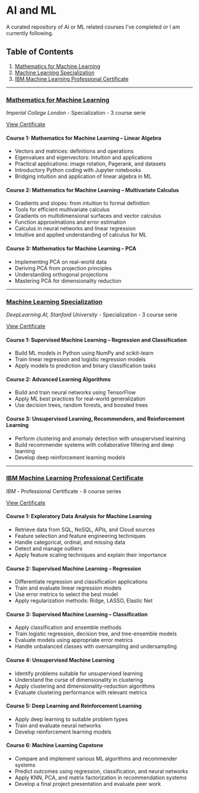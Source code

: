 # AI and ML
A curated repository of AI or ML related courses I’ve completed or I am currently following.

## Table of Contents
1. [Mathematics for Machine Learning](#mathematics-for-machine-learning)
2. [Machine Learning Specialization](#machine-learning-specialization)
3. [IBM Machine Learning Professional Certificate](#ibm-machine-learning-professional-certificate)

---

### [Mathematics for Machine Learning](https://www.coursera.org/specializations/mathematics-machine-learning)
*Imperial College London* - Specialization - 3 course serie

[View Certificate](https://coursera.org/share/0ae1cd958cd41ab3d3494b773a53976f)  

#### Course 1: Mathematics for Machine Learning – Linear Algebra
- Vectors and matrices: definitions and operations  
- Eigenvalues and eigenvectors: intuition and applications  
- Practical applications: image rotation, Pagerank, and datasets  
- Introductory Python coding with Jupyter notebooks  
- Bridging intuition and application of linear algebra in ML  

#### Course 2: Mathematics for Machine Learning – Multivariate Calculus
- Gradients and slopes: from intuition to formal definition  
- Tools for efficient multivariate calculus  
- Gradients on multidimensional surfaces and vector calculus  
- Function approximations and error estimation  
- Calculus in neural networks and linear regression  
- Intuitive and applied understanding of calculus for ML  

#### Course 3: Mathematics for Machine Learning – PCA
- Implementing PCA on real-world data  
- Deriving PCA from projection principles  
- Understanding orthogonal projections  
- Mastering PCA for dimensionality reduction  

---
### [Machine Learning Specialization](https://www.coursera.org/specializations/machine-learning-introduction)

*DeepLearning.AI, Stanford University* - Specialization - 3 course serie

[View Certificate](https://coursera.org/share/f240b13fb243e3503e202264bec23138)

#### Course 1: Supervised Machine Learning – Regression and Classification
- Build ML models in Python using NumPy and scikit-learn  
- Train linear regression and logistic regression models  
- Apply models to prediction and binary classification tasks  

#### Course 2: Advanced Learning Algorithms
- Build and train neural networks using TensorFlow  
- Apply ML best practices for real-world generalization  
- Use decision trees, random forests, and boosted trees  

#### Course 3: Unsupervised Learning, Recommenders, and Reinforcement Learning
- Perform clustering and anomaly detection with unsupervised learning  
- Build recommender systems with collaborative filtering and deep learning  
- Develop deep reinforcement learning models  

---

### [IBM Machine Learning Professional Certificate](https://www.coursera.org/professional-certificates/ibm-machine-learning)
*IBM* - Professional Certificate - 6 course series

[View Certificate](https://coursera.org/share/6a3ebec5f4e302760e2ec59014351f22)  

#### Course 1: Exploratory Data Analysis for Machine Learning
- Retrieve data from SQL, NoSQL, APIs, and Cloud sources  
- Feature selection and feature engineering techniques  
- Handle categorical, ordinal, and missing data  
- Detect and manage outliers  
- Apply feature scaling techniques and explain their importance  

#### Course 2: Supervised Machine Learning – Regression
- Differentiate regression and classification applications  
- Train and evaluate linear regression models  
- Use error metrics to select the best model  
- Apply regularization methods: Ridge, LASSO, Elastic Net  

#### Course 3: Supervised Machine Learning – Classification
- Apply classification and ensemble methods  
- Train logistic regression, decision tree, and tree-ensemble models  
- Evaluate models using appropriate error metrics  
- Handle unbalanced classes with oversampling and undersampling  

#### Course 4: Unsupervised Machine Learning
- Identify problems suitable for unsupervised learning  
- Understand the curse of dimensionality in clustering  
- Apply clustering and dimensionality-reduction algorithms  
- Evaluate clustering performance with relevant metrics  

#### Course 5: Deep Learning and Reinforcement Learning
- Apply deep learning to suitable problem types  
- Train and evaluate neural networks  
- Develop reinforcement learning models  

#### Course 6: Machine Learning Capstone
- Compare and implement various ML algorithms and recommender systems  
- Predict outcomes using regression, classification, and neural networks  
- Apply KNN, PCA, and matrix factorization in recommendation systems  
- Develop a final project presentation and evaluate peer work  



